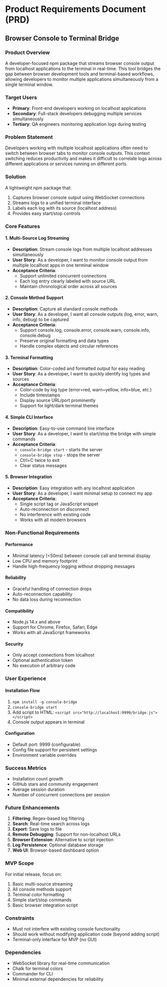 # Product Requirements Document (PRD)
## Browser Console to Terminal Bridge

### Product Overview
A developer-focused npm package that streams browser console output from localhost applications to the terminal in real-time. This tool bridges the gap between browser development tools and terminal-based workflows, allowing developers to monitor multiple applications simultaneously from a single terminal window.

### Target Users
- **Primary**: Front-end developers working on localhost applications
- **Secondary**: Full-stack developers debugging multiple services simultaneously
- **Tertiary**: QA engineers monitoring application logs during testing

### Problem Statement
Developers working with multiple localhost applications often need to switch between browser tabs to monitor console outputs. This context switching reduces productivity and makes it difficult to correlate logs across different applications or services running on different ports.

### Solution
A lightweight npm package that:
1. Captures browser console output using WebSocket connections
2. Streams logs to a unified terminal interface
3. Labels each log with its source (localhost address)
4. Provides easy start/stop controls

### Core Features

#### 1. Multi-Source Log Streaming
- **Description**: Stream console logs from multiple localhost addresses simultaneously
- **User Story**: As a developer, I want to monitor console output from multiple localhost apps in one terminal window
- **Acceptance Criteria**:
  - Support unlimited concurrent connections
  - Each log entry clearly labeled with source URL
  - Maintain chronological order across all sources

#### 2. Console Method Support
- **Description**: Capture all standard console methods
- **User Story**: As a developer, I want all console outputs (log, error, warn, info, debug) to be captured
- **Acceptance Criteria**:
  - Support console.log, console.error, console.warn, console.info, console.debug
  - Preserve original formatting and data types
  - Handle complex objects and circular references

#### 3. Terminal Formatting
- **Description**: Color-coded and formatted output for easy reading
- **User Story**: As a developer, I want to quickly identify log types and sources
- **Acceptance Criteria**:
  - Color-code by log type (error=red, warn=yellow, info=blue, etc.)
  - Include timestamps
  - Display source URL/port prominently
  - Support for light/dark terminal themes

#### 4. Simple CLI Interface
- **Description**: Easy-to-use command line interface
- **User Story**: As a developer, I want to start/stop the bridge with simple commands
- **Acceptance Criteria**:
  - `console-bridge start` - starts the server
  - `console-bridge stop` - stops the server
  - Ctrl+C twice to exit
  - Clear status messages

#### 5. Browser Integration
- **Description**: Easy integration with any localhost application
- **User Story**: As a developer, I want minimal setup to connect my app
- **Acceptance Criteria**:
  - Single script tag or JavaScript snippet
  - Auto-reconnection on disconnect
  - No interference with existing code
  - Works with all modern browsers

### Non-Functional Requirements

#### Performance
- Minimal latency (<50ms) between console call and terminal display
- Low CPU and memory footprint
- Handle high-frequency logging without dropping messages

#### Reliability
- Graceful handling of connection drops
- Auto-reconnection capability
- No data loss during reconnection

#### Compatibility
- Node.js 14.x and above
- Support for Chrome, Firefox, Safari, Edge
- Works with all JavaScript frameworks

#### Security
- Only accept connections from localhost
- Optional authentication token
- No execution of arbitrary code

### User Experience

#### Installation Flow
1. `npm install -g console-bridge`
2. `console-bridge start`
3. Add script to HTML: `<script src="http://localhost:9999/bridge.js"></script>`
4. Console output appears in terminal

#### Configuration
- Default port: 9999 (configurable)
- Config file support for persistent settings
- Environment variable overrides

### Success Metrics
- Installation count growth
- GitHub stars and community engagement
- Average session duration
- Number of concurrent connections per session

### Future Enhancements
1. **Filtering**: Regex-based log filtering
2. **Search**: Real-time search across logs
3. **Export**: Save logs to file
4. **Remote Debugging**: Support for non-localhost URLs
5. **Browser Extension**: Alternative to script injection
6. **Log Persistence**: Optional database storage
7. **Web UI**: Browser-based dashboard option

### MVP Scope
For initial release, focus on:
1. Basic multi-source streaming
2. All console methods support
3. Terminal color formatting
4. Simple start/stop commands
5. Basic browser integration script

### Constraints
- Must not interfere with existing console functionality
- Should work without modifying application code (beyond adding script)
- Terminal-only interface for MVP (no GUI)

### Dependencies
- WebSocket library for real-time communication
- Chalk for terminal colors
- Commander for CLI
- Minimal external dependencies for reliability
